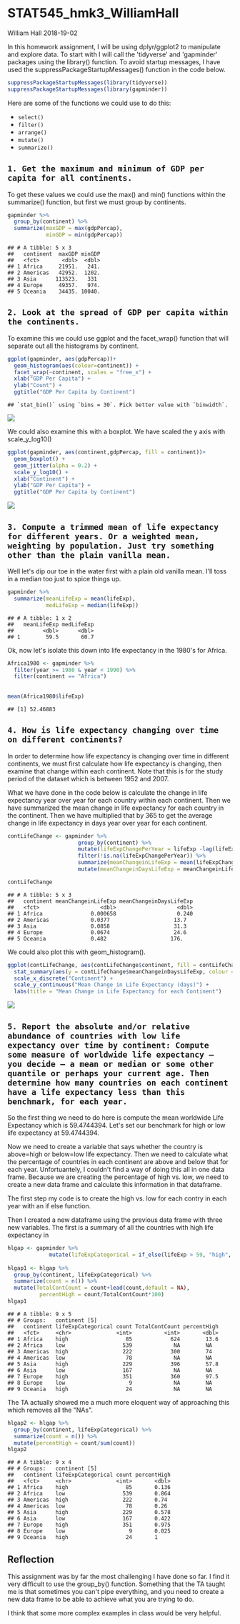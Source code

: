 STAT545\_hmk3\_WilliamHall
================
William Hall
2018-19-02

In this homework assignment, I will be using dplyr/ggplot2 to manipulate and explore data. To start with I will call the 'tidyverse' and 'gapminder' packages using the library() function. To avoid startup messages, I have used the suppressPackageStartupMessages() function in the code below.

``` r
suppressPackageStartupMessages(library(tidyverse))
suppressPackageStartupMessages(library(gapminder))
```

Here are some of the functions we could use to do this:

-   `select()`
-   `filter()`
-   `arrange()`
-   `mutate()`
-   `summarize()`

`1. Get the maximum and minimum of GDP per capita for all continents.`
----------------------------------------------------------------------

To get these values we could use the max() and min() functions within the summarize() function, but first we must group by continents.

``` r
gapminder %>% 
  group_by(continent) %>% 
  summarize(maxGDP = max(gdpPercap),
            minGDP = min(gdpPercap))
```

    ## # A tibble: 5 x 3
    ##   continent  maxGDP minGDP
    ##   <fct>       <dbl>  <dbl>
    ## 1 Africa     21951.   241.
    ## 2 Americas   42952.  1202.
    ## 3 Asia      113523.   331 
    ## 4 Europe     49357.   974.
    ## 5 Oceania    34435. 10040.

`2. Look at the spread of GDP per capita within the continents.`
----------------------------------------------------------------

To examine this we could use ggplot and the facet\_wrap() function that will separate out all the histograms by continent.

``` r
ggplot(gapminder, aes(gdpPercap))+
  geom_histogram(aes(colour=continent)) +
  facet_wrap(~continent, scales = "free_x") +
  xlab("GDP Per Capita") + 
  ylab("Count") + 
  ggtitle("GDP Per Capita by Continent")
```

    ## `stat_bin()` using `bins = 30`. Pick better value with `binwidth`.

![](STAT545_hmk3_WilliamHall_files/figure-markdown_github/unnamed-chunk-3-1.png)

We could also examine this with a boxplot. We have scaled the y axis with scale\_y\_log10()

``` r
ggplot(gapminder, aes(continent,gdpPercap, fill = continent))+
  geom_boxplot() +
  geom_jitter(alpha = 0.2) +
  scale_y_log10() +
  xlab("Continent") + 
  ylab("GDP Per Capita") + 
  ggtitle("GDP Per Capita by Continent")
```

![](STAT545_hmk3_WilliamHall_files/figure-markdown_github/unnamed-chunk-4-1.png)

`3. Compute a trimmed mean of life expectancy for different years. Or a weighted mean, weighting by population. Just try something other than the plain vanilla mean.`
----------------------------------------------------------------------------------------------------------------------------------------------------------------------

Well let's dip our toe in the water first with a plain old vanilla mean. I'll toss in a median too just to spice things up.

``` r
gapminder %>% 
  summarize(meanLifeExp = mean(lifeExp),
            medLifeExp = median(lifeExp))
```

    ## # A tibble: 1 x 2
    ##   meanLifeExp medLifeExp
    ##         <dbl>      <dbl>
    ## 1        59.5       60.7

Ok, now let's isolate this down into life expectancy in the 1980's for Africa.

``` r
Africa1980 <- gapminder %>% 
  filter(year >= 1980 & year < 1990) %>% 
  filter(continent == "Africa")
  
  
mean(Africa1980$lifeExp)
```

    ## [1] 52.46883

`4. How is life expectancy changing over time on different continents?`
-----------------------------------------------------------------------

In order to determine how life expectancy is changing over time in different continents, we must first calculate how life expectancy is changing, then examine that change within each continent. Note that this is for the study period of the dataset which is between 1952 and 2007.

What we have done in the code below is calculate the change in life expectancy year over year for each country within each continent. Then we have summarized the mean change in life expectancy for each country in the continent. Then we have multiplied that by 365 to get the average change in life expectancy in days year over year for each continent.

``` r
contLifeChange <- gapminder %>% 
                      group_by(continent) %>% 
                      mutate(lifeExpChangePerYear = lifeExp -lag(lifeExp)) %>% 
                      filter(!is.na(lifeExpChangePerYear)) %>%
                      summarize(meanChangeinLifeExp = mean(lifeExpChangePerYear)) %>% 
                      mutate(meanChangeinDaysLifeExp = meanChangeinLifeExp *365)

contLifeChange
```

    ## # A tibble: 5 x 3
    ##   continent meanChangeinLifeExp meanChangeinDaysLifeExp
    ##   <fct>                   <dbl>                   <dbl>
    ## 1 Africa               0.000658                   0.240
    ## 2 Americas             0.0377                    13.7  
    ## 3 Asia                 0.0858                    31.3  
    ## 4 Europe               0.0674                    24.6  
    ## 5 Oceania              0.482                    176.

We could also plot this with geom\_histogram().

``` r
ggplot(contLifeChange, aes(contLifeChange$continent, fill = contLifeChange$continent)) +
  stat_summary(aes(y = contLifeChange$meanChangeinDaysLifeExp, colour = contLifeChange$continent), fun.y = "mean", geom = "bar") +
  scale_x_discrete("Continent") +
  scale_y_continuous("Mean Change in Life Expectancy (days)") +
  labs(title = "Mean Change in Life Expectancy for each Continent")
```

![](STAT545_hmk3_WilliamHall_files/figure-markdown_github/unnamed-chunk-8-1.png)

`5. Report the absolute and/or relative abundance of countries with low life expectancy over time by continent: Compute some measure of worldwide life expectancy – you decide – a mean or median or some other quantile or perhaps your current age. Then determine how many countries on each continent have a life expectancy less than this benchmark, for each year.`
--------------------------------------------------------------------------------------------------------------------------------------------------------------------------------------------------------------------------------------------------------------------------------------------------------------------------------------------------------------------------

So the first thing we need to do here is compute the mean worldwide Life Expectancy which is 59.4744394. Let's set our benchmark for high or low life expectancy at 59.4744394.

Now we need to create a variable that says whether the country is above=high or below=low life expectancy. Then we need to calculate what the percentage of countries in each continent are above and below that for each year. Unfortuantely, I couldn't find a way of doing this all in one data frame. Because we are creating the percentage of high vs. low, we need to create a new data frame and calculate this information in that dataframe.

The first step my code is to create the high vs. low for each contry in each year with an if else function.

Then I created a new dataframe using the previous data frame with three new variables. The first is a summary of all the countries with high life expectancy in

``` r
hlgap <- gapminder %>% 
             mutate(lifeExpCategorical = if_else(lifeExp > 59, "high", "low"))
  
hlgap1 <- hlgap %>% 
  group_by(continent, lifeExpCategorical) %>% 
  summarize(count = n()) %>% 
  mutate(TotalContCount = count+lead(count,default = NA),
          percentHigh = count/TotalContCount*100)
hlgap1
```

    ## # A tibble: 9 x 5
    ## # Groups:   continent [5]
    ##   continent lifeExpCategorical count TotalContCount percentHigh
    ##   <fct>     <chr>              <int>          <int>       <dbl>
    ## 1 Africa    high                  85            624        13.6
    ## 2 Africa    low                  539             NA        NA  
    ## 3 Americas  high                 222            300        74  
    ## 4 Americas  low                   78             NA        NA  
    ## 5 Asia      high                 229            396        57.8
    ## 6 Asia      low                  167             NA        NA  
    ## 7 Europe    high                 351            360        97.5
    ## 8 Europe    low                    9             NA        NA  
    ## 9 Oceania   high                  24             NA        NA

The TA actually showed me a much more eloquent way of approaching this which removes all the "NAs".

``` r
hlgap2 <- hlgap %>% 
  group_by(continent, lifeExpCategorical) %>% 
  summarize(count = n()) %>% 
  mutate(percentHigh = count/sum(count))
hlgap2
```

    ## # A tibble: 9 x 4
    ## # Groups:   continent [5]
    ##   continent lifeExpCategorical count percentHigh
    ##   <fct>     <chr>              <int>       <dbl>
    ## 1 Africa    high                  85       0.136
    ## 2 Africa    low                  539       0.864
    ## 3 Americas  high                 222       0.74 
    ## 4 Americas  low                   78       0.26 
    ## 5 Asia      high                 229       0.578
    ## 6 Asia      low                  167       0.422
    ## 7 Europe    high                 351       0.975
    ## 8 Europe    low                    9       0.025
    ## 9 Oceania   high                  24       1

Reflection
----------

This assignment was by far the most challenging I have done so far. I find it very difficult to use the group\_by() function. Something that the TA taught me is that sometimes you can't pipe everything, and you need to create a new data frame to be able to achieve what you are trying to do.

I think that some more complex examples in class would be very helpful.
